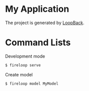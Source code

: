 # My Application

The project is generated by [LoopBack](http://loopback.io).

# Command Lists
Development mode
```bash
$ fireloop serve
```
Create model
```bash
$ fireloop model MyModel
```
